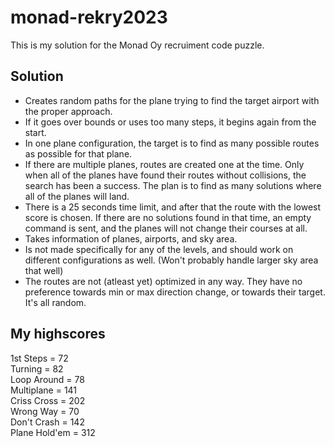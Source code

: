 # monad-rekry2023
This is my solution for the Monad Oy recruiment code puzzle.
</br>
## Solution
- Creates random paths for the plane trying to find the target airport with the proper approach.
- If it goes over bounds or uses too many steps, it begins again from the start.
- In one plane configuration, the target is to find as many possible routes as possible for that plane.
- If there are multiple planes, routes are created one at the time. Only when all of the planes have found their routes without collisions, the search has been a success. The plan is to find as many solutions where all of the planes will land.
- There is a 25 seconds time limit, and after that the route with the lowest score is chosen. If there are no solutions found in that time, an empty command is sent, and the planes will not change their courses at all.
- Takes information of planes, airports, and sky area.
- Is not made specifically for any of the levels, and should work on different configurations as well. (Won't probably handle larger sky area that well)
- The routes are not (atleast yet) optimized in any way. They have no preference towards min or max direction change, or towards their target. It's all random.

## My highscores
1st Steps = 72 </br>
Turning = 82 </br>
Loop Around = 78 </br>
Multiplane = 141 </br>
Criss Cross = 202 </br>
Wrong Way = 70 </br>
Don't Crash = 142 </br>
Plane Hold'em = 312
